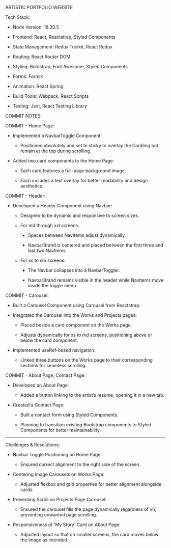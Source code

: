 ARTISTIC PORTFOLIO WEBSITE

Tech Stack:

-   Node Version: 18.20.5

-   Frontend: React, Reactstrap, Styled Components

-   State Management: Redux Toolkit, React Redux

-   Routing: React Router DOM

-   Styling: Bootstrap, Font Awesome, Styled Components

-   Forms: Formik

-   Animation: React Spring

-   Build Tools: Webpack, React Scripts

-   Testing: Jest, React Testing Library

COMMIT NOTES:

COMMIT - Home Page:

-   Implemented a NavbarToggle Component:

    -   Positioned absolutely and set to sticky to overlay the CardImg but remain at the top during scrolling.

-   Added two card components to the Home Page:

    -   Each card features a full-page background image.

    -   Each includes a text overlay for better readability and design aesthetics.

COMMIT - Header:

-   Developed a Header Component using Navbar:

    -   Designed to be dynamic and responsive to screen sizes.

    -   For md through xxl screens:

        -   Spaces between NavItems adjust dynamically.

        -   NavbarBrand is centered and placed between the first three and last two NavItems.

    -   For xs to sm screens:

        -   The Navbar collapses into a NavbarToggler.

        -   NavbarBrand remains visible in the header while NavItems move inside the toggle menu.

COMMIT - Carousel:

-   Built a Carousel Component using Carousel from Reactstrap.

-   Integrated the Carousel into the Works and Projects pages:

    -   Placed beside a card component on the Works page.

    -   Adjusts dynamically for xs to md screens, positioning above or below the card component.

-   Implemented useRef-based navigation:

    -   Linked three buttons on the Works page to their corresponding sections for seamless scrolling.

COMMIT - About Page, Contact Page:

-   Developed an About Page:

    -   Added a button linking to the artist’s resume, opening it in a new tab.

-   Created a Contact Page:

    -   Built a contact form using Styled Components.

    -   Planning to transition existing Bootstrap components to Styled Components for better maintainability.

---

Challenges & Resolutions:

-   Navbar Toggle Positioning on Home Page:

    -   Ensured correct alignment to the right side of the screen.

-   Centering Image Carousels on Works Page:

    -   Adjusted flexbox and grid properties for better alignment alongside cards.

-   Preventing Scroll on Projects Page Carousel:

    -   Ensured the carousel fills the page dynamically regardless of vh, preventing unwanted page scrolling.

-   Responsiveness of 'My Story' Card on About Page:

    -   Adjusted layout so that on smaller screens, the card moves below the image as intended.

